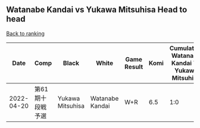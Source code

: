 ## Watanabe Kandai vs Yukawa Mitsuhisa Head to head

[Back to ranking](../../index.md)




| **Date** | **Comp** | **Black** | **White** | **Game Result** | **Komi** | **Cumulative Watanabe Kandai Vs Yukawa Mitsuhisa** | **Watanabe Kandai Streak** | **Yukawa Mitsuhisa Streak** | 
| --- | --- | --- | --- | --- | --- | --- | --- | --- |
| 2022-04-20 | 第61期十段戦予選 | Yukawa Mitsuhisa | Watanabe Kandai | W+R | 6.5 | 1:0 | 1 | 0 |




